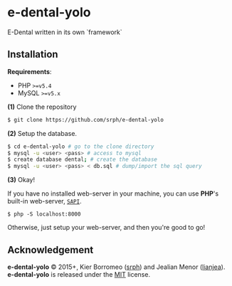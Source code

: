 # e-dental-yolo
E-Dental written in its own \`framework\`

## Installation

**Requirements**:

- PHP `>=v5.4`
- MySQL `>=v5.x`

**(1)** Clone the repository

```bash
$ git clone https://github.com/srph/e-dental-yolo
```

**(2)** Setup the database.

```bash
$ cd e-dental-yolo # go to the clone directory
$ mysql -u <user> <pass> # access to mysql 
$ create database dental; # create the database
$ mysql -u <user> <pass> < db.sql # dump/import the sql query
```

**(3)** Okay!

If you have no installed web-server in your machine, you can use **PHP**'s built-in web-server, [`SAPI`](http://php.net/manual/en/features.commandline.webserver.php).

```
$ php -S localhost:8000
```

Otherwise, just setup your web-server, and then you're good to go!

## Acknowledgement

**e-dental-yolo** © 2015+, Kier Borromeo ([srph](https://github.com/srph)) and Jealian Menor ([lianjea](https://github.com/lianjea)). **e-dental-yolo** is released under the [MIT](mit-license.org) license.
